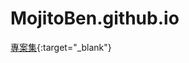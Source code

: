 # MojitoBen.github.io

[專案集]([[https://mojitoben.github.io](https://mojitoben.github.io)){:target="_blank"}
